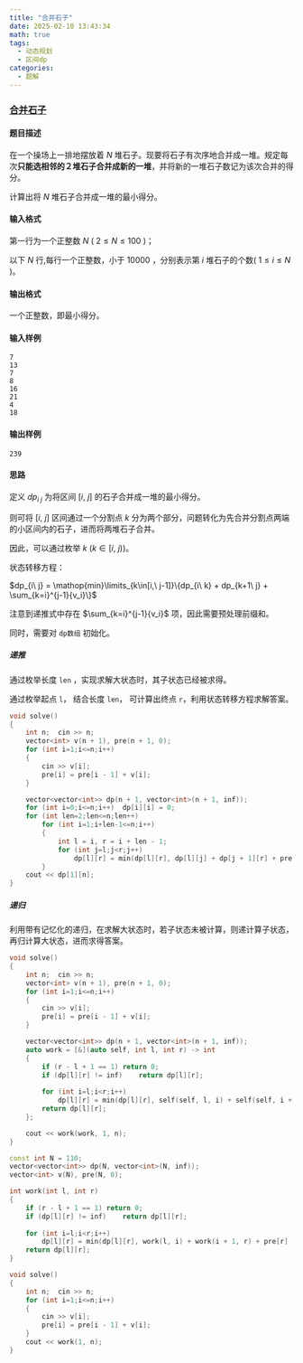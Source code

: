 ```yaml
---
title: "合并石子"     
date: 2025-02-10 13:43:34
math: true
tags: 
  - 动态规划
  - 区间dp
categories: 
  - 题解
---
```


### [合并石子](https://ybt.ssoier.cn/problem_show.php?pid=1274)

#### 题目描述

在一个操场上一排地摆放着 $N$ 堆石子。现要将石子有次序地合并成一堆。规定每次**只能选相邻的２堆石子合并成新的一堆**，并将新的一堆石子数记为该次合并的得分。

计算出将 $N$ 堆石子合并成一堆的最小得分。

#### 输入格式

第一行为一个正整数 $N$ ( $2\leq N\leq 100$ )；

以下 $N$ 行,每行一个正整数，小于 $10000$ ，分别表示第 $i$ 堆石子的个数( $1\leq i\leq N$ )。

#### 输出格式

一个正整数，即最小得分。

#### 输入样例

```
7
13
7
8
16
21
4
18
```

#### 输出样例

```
239
```

#### 思路

定义 $dp_{i\ j}$ 为将区间 $[i,\ j]$ 的石子合并成一堆的最小得分。

则可将 $[i,\ j]$ 区间通过一个分割点 $k$ 分为两个部分，问题转化为先合并分割点两端的小区间内的石子，进而将两堆石子合并。

因此，可以通过枚举 $k\ (k \in [i,\ j))$。

状态转移方程：

$dp_{i\ j} = \mathop{min}\limits_{k\in[i,\ j-1]}\{dp_{i\ k} + dp_{k+1\ j} + \sum_{k=i}^{j-1}{v_i}\}$

注意到递推式中存在 $\sum_{k=i}^{j-1}{v_i}$ 项，因此需要预处理前缀和。

同时，需要对 `dp数组` 初始化。

##### 递推

通过枚举长度 `len` ，实现求解大状态时，其子状态已经被求得。

通过枚举起点 `l`， 结合长度 `len`， 可计算出终点 `r`，利用状态转移方程求解答案。

```cpp
void solve()
{
    int n;  cin >> n;
    vector<int> v(n + 1), pre(n + 1, 0);
    for (int i=1;i<=n;i++)
    {
        cin >> v[i];
        pre[i] = pre[i - 1] + v[i];
    }

    vector<vector<int>> dp(n + 1, vector<int>(n + 1, inf));
    for (int i=0;i<=n;i++)  dp[i][i] = 0;
    for (int len=2;len<=n;len++)
        for (int i=1;i+len-1<=n;i++)
        {
            int l = i, r = i + len - 1;
            for (int j=l;j<r;j++)
                dp[l][r] = min(dp[l][r], dp[l][j] + dp[j + 1][r] + pre[r] - pre[l - 1]);
        }
    cout << dp[1][n];
}
```

##### 递归

利用带有记忆化的递归，在求解大状态时，若子状态未被计算，则递计算子状态，再归计算大状态，进而求得答案。

```cpp
void solve()
{
    int n;  cin >> n;
    vector<int> v(n + 1), pre(n + 1, 0);
    for (int i=1;i<=n;i++)
    {
        cin >> v[i];
        pre[i] = pre[i - 1] + v[i];
    }

    vector<vector<int>> dp(n + 1, vector<int>(n + 1, inf));
    auto work = [&](auto self, int l, int r) -> int
    {
        if (r - l + 1 == 1) return 0;
        if (dp[l][r] != inf)    return dp[l][r];
        
        for (int i=l;i<r;i++)
            dp[l][r] = min(dp[l][r], self(self, l, i) + self(self, i + 1, r) + pre[r] - pre[l - 1]);
        return dp[l][r];
    };

    cout << work(work, 1, n);
}
```

```cpp
const int N = 110;
vector<vector<int>> dp(N, vector<int>(N, inf));
vector<int> v(N), pre(N, 0);

int work(int l, int r)
{
    if (r - l + 1 == 1) return 0;
    if (dp[l][r] != inf)    return dp[l][r];
    
    for (int i=l;i<r;i++)
        dp[l][r] = min(dp[l][r], work(l, i) + work(i + 1, r) + pre[r] - pre[l - 1]);
    return dp[l][r];
}

void solve()
{
    int n;  cin >> n;
    for (int i=1;i<=n;i++)
    {
        cin >> v[i];
        pre[i] = pre[i - 1] + v[i];
    }
    cout << work(1, n);
}
```

